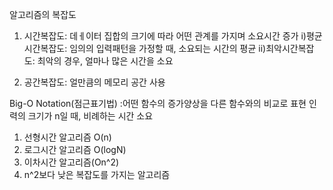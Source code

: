 알고리즘의 복잡도

1. 시간복잡도: 데ㅔ이터 집합의 크기에 따라 어떤 관계를 가지며 소요시간 증가
i)평균시간복잡도: 임의의 입력패턴을 가정할 때, 소요되는 시간의 평균
ii)최악시간복잡도: 최악의 경우, 얼마나 많은 시간을 소요

2. 공간복잡도: 얼만큼의 메모리 공간 사용

Big-O Notation(점근표기법)
:어떤 함수의 증가양상을 다른 함수와의 비교로 표현
인력의 크기가 n일 때, 비례하는 시간 소요

1. 선형시간 알고리즘 O(n)
2. 로그시간 알고리즘 O(logN)
3. 이차시간 알고리즘(On^2)
4. n^2보다 낮은 복잡도를 가지는 알고리즘